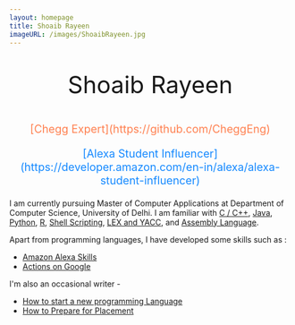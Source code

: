 ```yaml
---
layout: homepage
title: Shoaib Rayeen
imageURL: /images/ShoaibRayeen.jpg
---
```


<p style="text-align: center; font-size: 3em">
Shoaib Rayeen
</p>
<p style="text-align: center; color: #FF8050; font-size: 1.4em">
[Chegg Expert](https://github.com/CheggEng)
</p>
<p style="text-align: center; color: #1589FF; font-size: 1.4em">
[Alexa Student Influencer](https://developer.amazon.com/en-in/alexa/alexa-student-influencer)
</p>

I am currently pursuing Master of Computer Applications at Department of Computer Science, University of Delhi. 
I am familiar with [C / C++](https://github.com/shoaibrayeen/Cplusplus-and-C), [Java](https://github.com/shoaibrayeen/Java), [Python](https://github.com/shoaibrayeen/Python), [R](https://github.com/shoaibrayeen/R), 
[Shell Scripting](https://github.com/shoaibrayeen/Shell-Programming), 
[LEX and YACC](https://github.com/shoaibrayeen/Lex-and-Yacc), and
[Assembly Language](https://github.com/shoaibrayeen/Assembly-Language).

Apart from programming languages, I have developed some skills such as :

- [Amazon Alexa Skills](/doc/amazon_alexa)
- [Actions on Google](/doc/Actions_on_Google)

I'm also an occasional writer -

- [How to start a new programming Language](/doc/how-to-start-a-new-programming-language)
- [How to Prepare for Placement](/doc/Placement)
